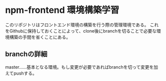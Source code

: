 # npm-frontend 環境構築学習
このリポジトリはフロントエンド環境の構築を行う際の管理環境である。
これをGithubに保持しておくことによって、clone後にbranchを切ることで必要な環境構築の手間を省くことにある。

## branchの詳細
master……基本となる環境。もし変更が必要であればbranchを切って変更を加えてpushする。
